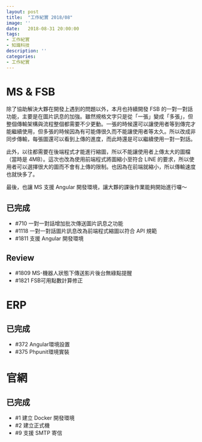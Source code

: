 ```yaml
---
layout: post
title:  "工作紀實 2018/08"
image: ''
date:   2018-08-31 20:00:00
tags:
- 工作紀實
- 知識科技
description: ''
categories:
- 工作紀實
---
```

# MS & FSB

除了協助解決大夥在開發上遇到的問題以外，本月也持續開發 FSB 的一對一對話功能，主要是在圖片訊息的加強。雖然規格文字只是從「一張」變成「多張」，但整個傳輸架構與流程整個都需要不少更動。一張的時候還可以讓使用者等到傳完才能繼續使用，但多張的時候因為有可能傳很久而不能讓使用者等太久。所以改成非同步傳輸，每張圖還可以看到上傳的進度，而此時還是可以繼續使用一對一對話。

此外，以往都需要在後端程式才能進行縮圖，所以不能讓使用者上傳太大的圖檔（當時是 4MB）。這次也改為使用前端程式將圖縮小至符合 LINE 的要求，所以使用者可以選擇很大的圖而不會有上傳的限制。也因為在前端就縮小，所以傳輸速度也就快多了。

最後，也讓 MS 支援 Angular 開發環境，讓大夥的課後作業能夠開始進行囉～

## 已完成

* #710 一對一對話增加批次傳送圖片訊息之功能 
* #1118 一對一對話圖片訊息改為前端程式縮圖以符合 API 規範 
* #1811 支援 Angular 開發環境 

## Review

* #1809 MS-機器人狀態下傳送影片後台無綠點提醒 
* #1821 FSB可用點數計算修正

# ERP

## 已完成

* #372 Angular環境設置
* #375 Phpunit環境實裝

# 官網

## 已完成

* #1 建立 Docker 開發環境
* #2 建立正式機
* #9 支援 SMTP 寄信


